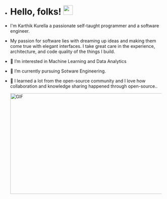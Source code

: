 - # Hello, folks! <img src="https://raw.githubusercontent.com/MartinHeinz/MartinHeinz/master/wave.gif" width="30px">
- I'm Karthik Kurella a passionate self-taught programmer and a software engineer.
- My passion for software lies with dreaming up ideas and making them come true with elegant interfaces. I take great care in the experience, architecture, and code quality of the things I build.

- 👀 I’m interested in Machine Learning and Data Analytics
- 🌱 I’m currently pursuing Sotware Engineering.
- 💞️ I learned a lot from the open-source community and I love how collaboration and knowledge sharing happened through open-source..

  <img align="center" alt="GIF" src="https://github.com/abhisheknaiidu/abhisheknaiidu/blob/master/code.gif?raw=true" width="500" height="320" />
  
<!---
karthikkurella/karthikkurella is a ✨ special ✨ repository because its `README.md` (this file) appears on your GitHub profile.
You can click the Preview link to take a look at your changes.
--->
